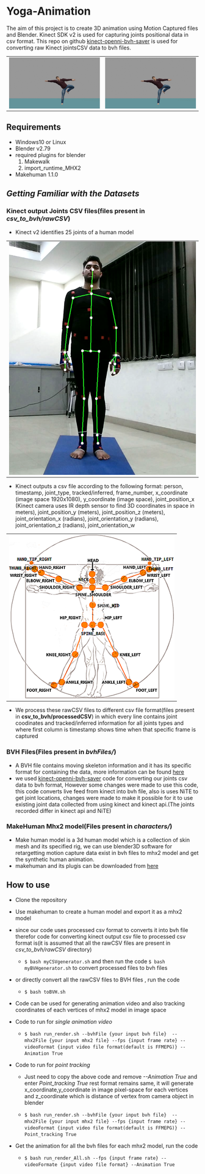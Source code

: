 # Yoga-Animation

The aim of this project is to create 3D animation using Motion Captured files and Blender. Kinect SDK v2 is used for capturing joints positional data in csv format. This repo on github [kinect-openni-bvh-saver](https://github.com/meshonline/kinect-openni-bvh-saver) is used for converting raw Kinect jointsCSV data to bvh files.

<table>
    <tr>
        <td><img src="images/demo.gif"></td>
        <td><img src="images/demo.gif"></td>
    </tr>
</table>

## **Requirements**
- Windows10 or Linux
- Blender v2.79
- required plugins for blender
    1. Makewalk
    2. import_runtime_MHX2
- Makehuman 1.1.0

## *Getting Familiar with the Datasets*

### Kinect output Joints CSV files(files present in *csv_to_bvh/rawCSV*)
 -  Kinect v2 identifies 25 joints of a human model
 
<table>
    <tr>
        <td><img src="images/Kinect_Yoga.png"></td>
    </tr>
</table>


 - Kinect outputs a csv file according to the following format: person, timestamp, joint_type, tracked/inferred, frame_number, x_coordinate (image space 1920x1080), y_coordinate (image space), joint_position_x (Kinect camera uses IR depth sensor to find 3D coordinates in space in meters), joint_position_y (meters), joint_position_z (meters), joint_orientation_x (radians), joint_orientation_y (radians), joint_orientation_z (radians), joint_orientation_w
 
 <table>
    <tr>
        <td><img src="images/kinect_skeleton.png"></td>
    </tr>
</table>

 - We process these rawCSV files to different csv file format(files present in **csv_to_bvh/processedCSV**) in which every line contains joint coodinates and tracked/inferred information for all joints types and where first column is timestamp shows time when that specific frame is captured 

### BVH Files(Files present in *bvhFiles/*)
 - A BVH file contains moving skeleton information and it has its specific format for containing the data, more information can be found [here](http://www.cs.cityu.edu.hk/~howard/Teaching/CS4185-5185-2007-SemA/Group12/BVH.html)
 - we used  [kinect-openni-bvh-saver](https://github.com/meshonline/kinect-openni-bvh-saver) code for converting our joints csv data to bvh format, However some changes were made to use this code, this code converts live feed from kinect into bvh file, also is uses NiTE to get joint locations, changes were made to make it possible for it to use existing joint data collected from using kinect and kinect api.(The joints recorded differ in kinect api and NiTE)

### MakeHuman Mhx2 model(Files present in *characters/*)  
- Make human model is a 3d human model which is a collection of skin mesh and its specified rig, we can use blender3D software for retargetting motion capture data exist in bvh files to mhx2 model and get the synthetic human animation.
- makehuman and its plugis can be downloaded from [here](http://files.jwp.se/archive/releases/1.1.0/)

## **How to use**
 - Clone the repository
 - Use makehuman to create a human model and export it as a mhx2 model
 - since our code uses processed csv format to converts it into bvh file therefor code for converting kinect output csv file to processed csv format is(it is assumed that all the rawCSV files are present in *csv_to_bvh/rawCSV* directory)
    - `$ bash myCSVgenerator.sh`  and then run the code  `$ bash myBVHgenerator.sh` to convert processed files to bvh files

- or directly convert all the rawCSV files to BVH files , run the code
    - `$ bash toBVH.sh`

- Code can be used for generating animation video and also tracking coordinates of each vertices of mhx2 model in image space
- Code to run for *single animation video*

    - `$ bash run_render.sh --bvhFile {your input bvh file}  --mhx2File {your input mhx2 file} --fps {input frame rate} --videoFormat {input video file format(default is FFMEPG)} --Animation True`

- Code to run for *point tracking*

    - Just need to copy the above code and remove *--Animation True* and enter *Point_tracking True* rest format remains same, it will generate x_coordinate,y_coordinate in image pixel-space for each vertices and z_coordinate which is distance of vertex from camera object in blender

    - `$ bash run_render.sh --bvhFile {your input bvh file}  --mhx2File {your input mhx2 file} --fps {input frame rate} --videoFormat {input video file format(default is FFMEPG)} --Point_tracking True`

- Get the animation for all the bvh files for each mhx2 model, run the code

    - `$ bash run_render_All.sh --fps {input frame rate} --videoFormate {input video file format} --Animation True`

